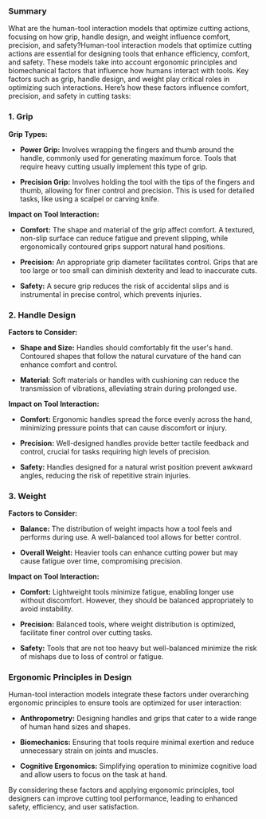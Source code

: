 ### Summary
What are the human-tool interaction models that optimize cutting actions, focusing on how grip, handle design, and weight influence comfort, precision, and safety?Human-tool interaction models that optimize cutting actions are essential for designing tools that enhance efficiency, comfort, and safety. These models take into account ergonomic principles and biomechanical factors that influence how humans interact with tools. Key factors such as grip, handle design, and weight play critical roles in optimizing such interactions. Here’s how these factors influence comfort, precision, and safety in cutting tasks:

### 1. Grip

**Grip Types:**

- **Power Grip:** Involves wrapping the fingers and thumb around the handle, commonly used for generating maximum force. Tools that require heavy cutting usually implement this type of grip.
  
- **Precision Grip:** Involves holding the tool with the tips of the fingers and thumb, allowing for finer control and precision. This is used for detailed tasks, like using a scalpel or carving knife.

**Impact on Tool Interaction:**

- **Comfort:** The shape and material of the grip affect comfort. A textured, non-slip surface can reduce fatigue and prevent slipping, while ergonomically contoured grips support natural hand positions.

- **Precision:** An appropriate grip diameter facilitates control. Grips that are too large or too small can diminish dexterity and lead to inaccurate cuts.

- **Safety:** A secure grip reduces the risk of accidental slips and is instrumental in precise control, which prevents injuries.

### 2. Handle Design

**Factors to Consider:**

- **Shape and Size:** Handles should comfortably fit the user's hand. Contoured shapes that follow the natural curvature of the hand can enhance comfort and control.

- **Material:** Soft materials or handles with cushioning can reduce the transmission of vibrations, alleviating strain during prolonged use.

**Impact on Tool Interaction:**

- **Comfort:** Ergonomic handles spread the force evenly across the hand, minimizing pressure points that can cause discomfort or injury.

- **Precision:** Well-designed handles provide better tactile feedback and control, crucial for tasks requiring high levels of precision.

- **Safety:** Handles designed for a natural wrist position prevent awkward angles, reducing the risk of repetitive strain injuries.

### 3. Weight

**Factors to Consider:**

- **Balance:** The distribution of weight impacts how a tool feels and performs during use. A well-balanced tool allows for better control.

- **Overall Weight:** Heavier tools can enhance cutting power but may cause fatigue over time, compromising precision.

**Impact on Tool Interaction:**

- **Comfort:** Lightweight tools minimize fatigue, enabling longer use without discomfort. However, they should be balanced appropriately to avoid instability.

- **Precision:** Balanced tools, where weight distribution is optimized, facilitate finer control over cutting tasks.

- **Safety:** Tools that are not too heavy but well-balanced minimize the risk of mishaps due to loss of control or fatigue.

### Ergonomic Principles in Design

Human-tool interaction models integrate these factors under overarching ergonomic principles to ensure tools are optimized for user interaction:

- **Anthropometry:** Designing handles and grips that cater to a wide range of human hand sizes and shapes.

- **Biomechanics:** Ensuring that tools require minimal exertion and reduce unnecessary strain on joints and muscles.

- **Cognitive Ergonomics:** Simplifying operation to minimize cognitive load and allow users to focus on the task at hand.

By considering these factors and applying ergonomic principles, tool designers can improve cutting tool performance, leading to enhanced safety, efficiency, and user satisfaction.